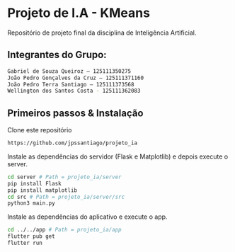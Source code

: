 # Projeto de I.A - KMeans

Repositório de projeto final da disciplina de Inteligência Artificial.

## Integrantes do Grupo:
```bash
Gabriel de Souza Queiroz – 125111350275
João Pedro Gonçalves da Cruz – 125111371160
João Pedro Terra Santiago – 125111373568
Wellington dos Santos Costa - 125111362083
```

## Primeiros passos & Instalação

Clone este repositório

```bash
https://github.com/jpssantiago/projeto_ia
```

Instale as dependências do servidor (Flask e Matplotlib) e depois execute o server.

```bash
cd server # Path = projeto_ia/server
pip install Flask
pip install matplotlib
cd src # Path = projeto_ia/server/src
python3 main.py
```

Instale as dependências do aplicativo e execute o app.

```bash
cd ../../app # Path = projeto_ia/app
flutter pub get
flutter run
```
